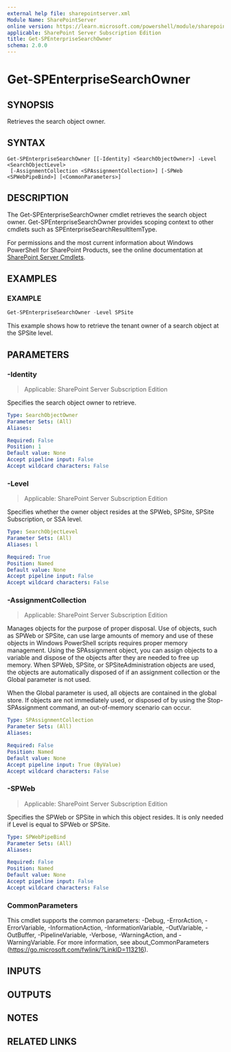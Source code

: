 ```yaml
---
external help file: sharepointserver.xml
Module Name: SharePointServer
online version: https://learn.microsoft.com/powershell/module/sharepoint-server/get-spenterprisesearchowner
applicable: SharePoint Server Subscription Edition
title: Get-SPEnterpriseSearchOwner
schema: 2.0.0
---
```


# Get-SPEnterpriseSearchOwner

## SYNOPSIS
Retrieves the search object owner.

## SYNTAX

```
Get-SPEnterpriseSearchOwner [[-Identity] <SearchObjectOwner>] -Level <SearchObjectLevel>
 [-AssignmentCollection <SPAssignmentCollection>] [-SPWeb <SPWebPipeBind>] [<CommonParameters>]
```

## DESCRIPTION
The Get-SPEnterpriseSearchOwner cmdlet retrieves the search object owner.
Get-SPEnterpriseSearchOwner provides scoping context to other cmdlets such as SPEnterpriseSearchResultItemType.

For permissions and the most current information about Windows PowerShell for SharePoint Products, see the online documentation at [SharePoint Server Cmdlets](https://learn.microsoft.com/powershell/sharepoint/sharepoint-server/sharepoint-server-cmdlets).

## EXAMPLES

### EXAMPLE
```powershell
Get-SPEnterpriseSearchOwner -Level SPSite
```

This example shows how to retrieve the tenant owner of a search object at the SPSite level.

## PARAMETERS

### -Identity

> Applicable: SharePoint Server Subscription Edition

Specifies the search object owner to retrieve.

```yaml
Type: SearchObjectOwner
Parameter Sets: (All)
Aliases:

Required: False
Position: 1
Default value: None
Accept pipeline input: False
Accept wildcard characters: False
```

### -Level

> Applicable: SharePoint Server Subscription Edition

Specifies whether the owner object resides at the SPWeb, SPSite, SPSite Subscription, or SSA level.

```yaml
Type: SearchObjectLevel
Parameter Sets: (All)
Aliases: l

Required: True
Position: Named
Default value: None
Accept pipeline input: False
Accept wildcard characters: False
```

### -AssignmentCollection

> Applicable: SharePoint Server Subscription Edition

Manages objects for the purpose of proper disposal.
Use of objects, such as SPWeb or SPSite, can use large amounts of memory and use of these objects in Windows PowerShell scripts requires proper memory management.
Using the SPAssignment object, you can assign objects to a variable and dispose of the objects after they are needed to free up memory.
When SPWeb, SPSite, or SPSiteAdministration objects are used, the objects are automatically disposed of if an assignment collection or the Global parameter is not used.

When the Global parameter is used, all objects are contained in the global store.
If objects are not immediately used, or disposed of by using the Stop-SPAssignment command, an out-of-memory scenario can occur.

```yaml
Type: SPAssignmentCollection
Parameter Sets: (All)
Aliases:

Required: False
Position: Named
Default value: None
Accept pipeline input: True (ByValue)
Accept wildcard characters: False
```

### -SPWeb

> Applicable: SharePoint Server Subscription Edition

Specifies the SPWeb or SPSite in which this object resides.
It is only needed if Level is equal to SPWeb or SPSite.

```yaml
Type: SPWebPipeBind
Parameter Sets: (All)
Aliases:

Required: False
Position: Named
Default value: None
Accept pipeline input: False
Accept wildcard characters: False
```

### CommonParameters
This cmdlet supports the common parameters: -Debug, -ErrorAction, -ErrorVariable, -InformationAction, -InformationVariable, -OutVariable, -OutBuffer, -PipelineVariable, -Verbose, -WarningAction, and -WarningVariable. For more information, see about_CommonParameters (https://go.microsoft.com/fwlink/?LinkID=113216).

## INPUTS

## OUTPUTS

## NOTES

## RELATED LINKS
